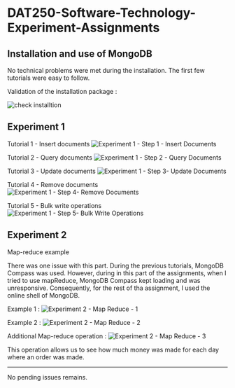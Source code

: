 # DAT250-Software-Technology-Experiment-Assignments

## Installation and use of MongoDB

No technical problems were met during the installation.
The first few tutorials were easy to follow.

Validation of the installation package :

![check installtion](https://user-images.githubusercontent.com/95423689/191469762-8c0b8281-829f-4320-99cc-bdc854d90a85.png)


## Experiment 1

Tutorial 1 - Insert documents
![Experiment 1 - Step 1 - Insert Documents](https://user-images.githubusercontent.com/95423689/191470172-71b88e64-bda5-4477-af91-02498931bf42.png)

Tutorial 2 - Query documents
![Experiment 1 - Step 2 - Query Documents](https://user-images.githubusercontent.com/95423689/191470194-824de5b7-72ff-428a-9d22-104dba279462.png)

Tutorial 3 - Update documents
![Experiment 1 - Step 3- Update Documents ](https://user-images.githubusercontent.com/95423689/191470208-de1f0cb3-6877-445a-aeaf-5d05fb29ca24.png)

Tutorial 4 - Remove documents
![Experiment 1 - Step 4- Remove Documents ](https://user-images.githubusercontent.com/95423689/191470220-2b90fdac-7efa-40d6-9bc1-31c5651a0acf.png)

Tutorial 5 - Bulk write operations
![Experiment 1 - Step 5- Bulk Write Operations](https://user-images.githubusercontent.com/95423689/191470234-ee6c269b-608a-49bb-a57c-b6aab9938037.png)


## Experiment 2

Map-reduce example

There was one issue with this part. During the previous tutorials, MongoDB Compass was used. However, during in this part of the assignments, when I tried to use mapReduce, MongoDB Compass kept loading and was unresponsive. Consequently, for the rest of tha assignment, I used the online shell of MongoDB.

Example 1 :
![Experiment 2 - Map Reduce - 1](https://user-images.githubusercontent.com/95423689/191471194-0b74787d-fe7f-40b1-a53b-6d9ff4ea65e2.png)

Example 2 :
![Experiment 2 - Map Reduce - 2](https://user-images.githubusercontent.com/95423689/191471685-73d2c5e5-2086-4c62-ab9e-fda91efb7b78.png)

Additional Map-reduce operation :
![Experiment 2 - Map Reduce - 3](https://user-images.githubusercontent.com/95423689/191471793-032f4d42-05a3-4418-be5e-d0b3cb32c750.png)

This operation allows us to see how much money was made for each day where an order was made.

***

No pending issues remains.
